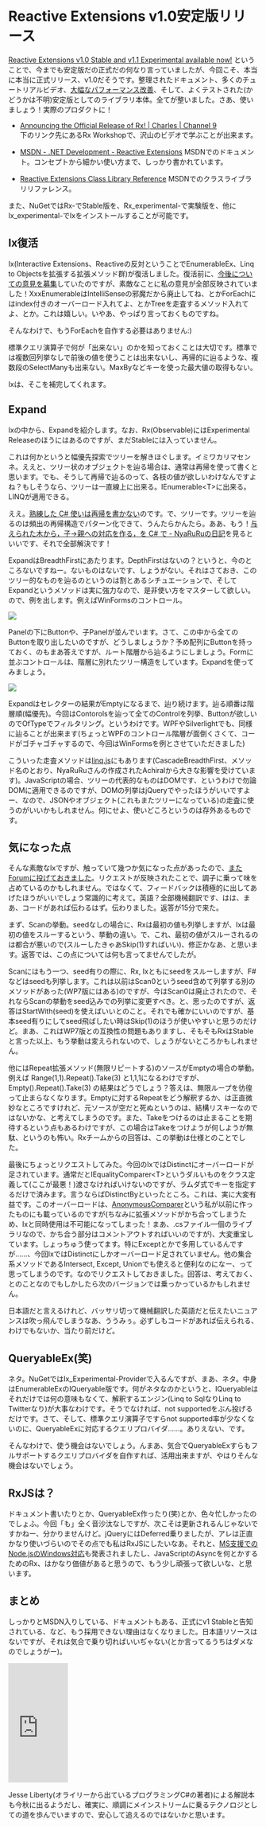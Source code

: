 # Reactive Extensions v1.0安定版リリース

[Reactive Extensions v1.0 Stable and v1.1 Experimental available now!](http://blogs.msdn.com/b/rxteam/archive/2011/06/29/first-official-release.aspx) ということで、今までも安定版だの正式だの何なり言っていましたが、今回こそ、本当に本当に正式リリース、v1.0だそうです。整理されたドキュメント、多くのチュートリアルビデオ、[大幅なパフォーマンス改善](http://enumeratethis.com/2011/06/29/rx-performance-improvements/)、そして、よくテストされた(かどうかは不明)安定版としてのライブラリ本体。全てが整いました。さあ、使いましょう！実際のプロダクトに！

* [Announcing the Official Release of Rx! | Charles | Channel 9](http://channel9.msdn.com/Blogs/Charles/Announcing-the-Official-Release-of-Rx)  
下のリンク先にあるRx Workshopで、沢山のビデオで学ぶことが出来ます。

* [MSDN - .NET Development - Reactive Extensions](http://msdn.microsoft.com/en-us/library/hh242985(VS.103).aspx)  
MSDNでのドキュメント。コンセプトから細かい使い方まで、しっかり書かれています。

* [Reactive Extensions Class Library Reference](http://msdn.microsoft.com/en-us/library/hh242986(VS.103).aspx)  
MSDNでのクラスライブラリリファレンス。

また、NuGetではRx-でStable版を、Rx_experimental-で実験版を、他にIx_experimental-でIxをインストールすることが可能です。

Ix復活
---
Ix(Interactive Extensions、Reactiveの反対ということでEnumerableEx、Linq to Objectsを拡張する拡張メソッド群)が復活しました。復活前に、[今後についての意見を募集](http://social.msdn.microsoft.com/Forums/en-US/rx/thread/1a75496f-0b33-41c0-bf7a-92f9802c3f0a)していたのですが、素敵なことに私の意見が全部反映されていました！XxxEnumerableはIntelliSenseの邪魔だから廃止してね、とかForEachにはindex付きのオーバーロード入れてよ、とかTreeを走査するメソッド入れてよ、とか。これは嬉しい。いやあ、やっぱり言っておくものですね。

そんなわけで、もうForEachを自作する必要はありません:)

標準クエリ演算子で何が「出来ない」のかを知っておくことは大切です。標準では複数回列挙なしで前後の値を使うことは出来ないし、再帰的に辿るような、複数段のSelectManyも出来ない。MaxByなどキーを使った最大値の取得もない。

Ixは、そこを補完してくれます。

Expand
---
Ixの中から、Expandを紹介します。なお、Rx(Observable)にはExperimental Releaseのほうにはあるのですが、まだStableには入っていません。

これは何かというと幅優先探索でツリーを解きほぐします。イミワカリマセンネ。ええと、ツリー状のオブジェクトを辿る場合は、通常は再帰を使って書くと思います。でも、そうして再帰で辿るのって、各枝の値が欲しいわけなんですよね？もしそうなら、ツリーは一直線上に出来る。IEnumerable&lt;T>に出来る。LINQが適用できる。

ええ。[熟練した C# 使いは再帰を書かない](http://d.hatena.ne.jp/NyaRuRu/20080127/p2)のです。で、ツリーです。ツリーを辿るのは頻出の再帰構造でパターン化できて、うんたらかんたら。ああ、もう！[与えられた木から，子→親への対応を作る，を C# で - NyaRuRuの日記](http://d.hatena.ne.jp/NyaRuRu/20080604/p1)を見るといいです、それで全部解決です！

ExpandはBreadthFirstにあたります。DepthFirstはないの？というと、今のところないですねー。ないものはないです、しょうがない。それはさておき、このツリー的なものを辿るのというのは割とあるシチュエーションで、そしてExpandというメソッドは実に強力なので、是非使い方をマスターして欲しい。ので、例を出します。例えばWinFormsのコントロール。

<p class="noindent">
	<img src="http://neue.cc/wp-content/uploads/image/ix_forms.jpg">
</p>

Panelの下にButtonや、子Panelが並んでいます。さて、この中から全てのButtonを取り出したいのですが、どうしましょうか？予め配列にButtonを持っておく、のもまあ答えですが、ルート階層から辿るようにしましょう。Formに並ぶコントロールは、階層に別れたツリー構造をしています。Expandを使ってみましょう。

<p class="noindent">
	<img src="http://neue.cc/wp-content/uploads/image/ix_buttons.jpg">
</p>

Expandはセレクターの結果がEmptyになるまで、辿り続けます。辿る順番は階層順(幅優先)。今回はContorolsを辿って全てのControlを列挙、Buttonが欲しいのでOfTypeでフィルタリング。というわけです。WPFやSilverlightでも、同様に辿ることが出来ます(ちょっとWPFのコントロール階層が面倒くさくて、コードがゴチャゴチャするので、今回はWinFormsを例とさせていただきました)

こういった走査メソッドは[linq.js](http://linqjs.codeplex.com/)にもあります(CascadeBreadthFirst、メソッド名のとおり、NyaRuRuさんの作成されたAchiralから大きな影響を受けています)。JavaScriptの場合、ツリーの代表的なものはDOMです、というわけで勿論DOMに適用できるのですが、DOMの列挙はjQueryでやったほうがいいですよー、なので、JSONやオブジェクト(これもまたツリーになっている)の走査に使うのがいいかもしれません。何にせよ、使いどころというのは存外あるものです。

気になった点
---
そんな素敵なIxですが、触っていて幾つか気になった点があったので、[またForumに投げておきました](http://social.msdn.microsoft.com/Forums/en-US/rx/thread/278f57aa-f0ef-4a95-be41-822d3dd5e299)。リクエストが反映されたことで、調子に乗って味を占めているのかもしれません。ではなくて、フィードバックは積極的に出してあげたほうがいいでしょう常識的に考えて。英語？全部機械翻訳です、はは、まあ、コードがあれば伝わるはず。伝わりました。返答が15分で来た。

まず、Scanの挙動。seedなしの場合に、Rxは最初の値も列挙しますが、Ixは最初の値をスルーするという、挙動の違い。で、これ、最初の値がスルーされるのは都合が悪いので(スルーしたきゃあSkip(1)すればいい)、修正かなあ、と思います。返答では、この点については何も言ってませんでしたが。

Scanにはもう一つ、seed有りの際に、Rx, Ixともにseedをスルーしますが、F#などはseedも列挙します。これは以前はScan0というseed含めて列挙する別のメソッドがあった(WP7版にはある)のですが、今はScan0は廃止されたので、それならScanの挙動をseed込みでの列挙に変更すべき。と、思ったのですが、返答はStartWith(seed)を使えばいいとのこと。それでも確かにいいのですが、基本seed有りにしてseed飛ばしたい時はSkip(1)のほうが使いやすいと思うのだけど。まあ、これはWP7版との互換性の問題もありますし、そもそもRxはStableと言った以上、もう挙動は変えられないので、しょうがないところかもしれません。

他にはRepeat拡張メソッド(無限リピートする)のソースがEmptyの場合の挙動。例えば Range(1,1).Repeat().Take(3) と1,1,1になるわけですが、 Empty<int>().Repeat().Take(3) の結果はどうでしょう？答えは、無限ループを彷徨って止まらなくなります。Emptyに対するRepeatをどう解釈するか、は正直微妙なところですけれど、元ソースが空だと死ぬというのは、結構リスキーなのではないかな、と考えてしまうのです。また、Takeをつけるのは止まることを期待するという点もあるわけですが、この場合はTakeをつけようが何しようが無駄、というのも怖い。Rxチームからの回答は、この挙動は仕様とのことでした。

最後にちょっとリクエストしてみた。今回のIxではDistinctにオーバーロードが足されています。通常だとIEqualityComparer&lt;T>というダルいものをクラス定義して(ここが最悪！)渡さなければいけないのですが、ラムダ式でキーを指定するだけで済みます。言うならばDistinctByといったところ。これは、実に大変有益です。このオーバーロードは、[AnonymousComparer](http://linqcomparer.codeplex.com/)という私が以前に作ったものにも載っているのですが(ちなみに拡張メソッドがかち合ってしまうため、Ixと同時使用は不可能になってしまった！まあ、.csファイル一個のライブラリなので、かち合う部分はコメントアウトすればいいのですが)、大変重宝しています。しょっちゅう使ってます。特にExceptとかで多用しているんですが……、今回IxではDistinctにしかオーバーロード足されていません。他の集合系メソッドであるIntersect, Except, Unionでも使えると便利なのになー、って思ってしまうのです。なのでリクエストしておきました。回答は、考えておく、とのことなのでもしかしたら次のバージョンでは乗っかっているかもしれません。

日本語だと言えるけれど、バッサリ切って機械翻訳した英語だと伝えたいニュアンスは吹っ飛んでしまうなあ、ううみぅ。必ずしもコードがあれば伝えられる、わけでもないか、当たり前だけど。

QueryableEx(笑)
---
ネタ。NuGetではIx_Experimental-Providerで入るんですが、まあ、ネタ。中身はEnumerableExのIQueryable版です。何がネタなのかというと、IQueryableはそれだけでは何の意味もなくて、解釈するエンジン(Linq to SqlなりLinq to Twitterなり)が大事なわけです。そうでなければ、not supportedをぶん投げるだけです。さて、そして、標準クエリ演算子ですらnot supported率が少なくないのに、QueryableExに対応するクエリプロバイダ……。ありえない、です。

そんなわけで、使う機会はないでしょう。んまあ、気合でQueryableExすらもフルサポートするクエリプロバイダを自作すれば、活用出来ますが、やはりそんな機会はないでしょう。

RxJSは？
---
ドキュメント書いたりとか、QueryableEx作ったり(笑)とか、色々忙しかったのでしょふ。今回「も」全く音沙汰なしですが、次こそは更新されるんじゃないですかねー、分かりませんけど。jQueryにはDeferred乗りましたが、アレは正直かなり使いづらいのでその点でも私はRxJSにしたいなあ。それと、[MS支援でのNode.jsのWindows対応](http://www.publickey1.jp/blog/11/nodejswindows_azure.html)も発表されましたし、JavaScriptのAsyncを何とかするためのRx、はかなり価値があると思うので、もう少し頑張って欲しいな、と思います。

まとめ
---
しっかりとMSDN入りしている、ドキュメントもある、正式にv1 Stableと告知されている、など、もう採用できない理由はなくなりました。日本語リソースはないですが、それは気合で乗り切ればいいぢゃない(とか言ってるうちはダメなのでしょうがー)。

<iframe src="http://rcm-jp.amazon.co.jp/e/cm?lt1=_blank&bc1=000000&IS2=1&bg1=FFFFFF&fc1=000000&lc1=0000FF&t=ilsgeometrati-22&o=9&p=8&l=as4&m=amazon&f=ifr&ref=ss_til&asins=1430237473" style="width:120px;height:240px;" scrolling="no" marginwidth="0" marginheight="0" frameborder="0"></iframe>


Jesse Liberty(オライリーから出ているプログラミングC#の著者)による解説本も今秋に出るようだし、確実に、順調にメインストリームに乗るテクノロジとしての道を歩んでいますので、安心して追えるのではないかと思います。
